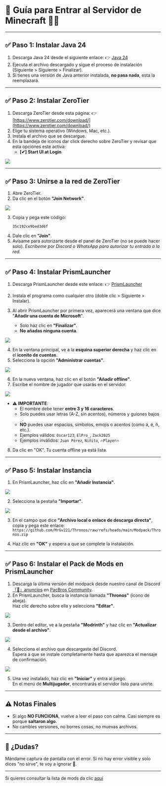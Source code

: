 # 🧠 Guía para Entrar al Servidor de Minecraft 🧱🔥

---

## ✅ Paso 1: Instalar **Java 24**

1. Descarga Java 24 desde el siguiente enlace:
   👉 [Java 24](https://download.oracle.com/java/24/latest/jdk-24_windows-x64_bin.exe)
2. Ejecuta el archivo descargado y sigue el proceso de instalación (Siguiente > Siguiente > Finalizar).
3. Si tienes una versión de Java anterior instalada, **no pasa nada**, esta la reemplazará.

---

## ✅ Paso 2: Instalar **ZeroTier**

1. Descarga ZeroTier desde esta página:
   👉 [https://www.zerotier.com/download/](https://www.zerotier.com/download/)
2. Elige tu sistema operativo (Windows, Mac, etc.).
3. Instala el archivo que se descargue.
4. En la bandeja de iconos dar click derecho sobre ZeroTier y revisar que esta opciones este activa:
   - **[✔] Start UI at Login**

![](https://media0.giphy.com/media/v1.Y2lkPTc5MGI3NjExMDdqc2h0cmFzYTI2dHVvaTQ4dDBtYzZvMmx3cTVmM2Y2a290aGc1aiZlcD12MV9pbnRlcm5hbF9naWZfYnlfaWQmY3Q9Zw/V0ZapcmosUcO3n4r5T/giphy.gif)

---

## ✅ Paso 3: Unirse a la red de ZeroTier

1. Abre ZeroTier.
2. Da clic en el botón **"Join Network"**.

![](https://media1.giphy.com/media/v1.Y2lkPTc5MGI3NjExZmtyMmhzeDZ4dWtiNWxpNng5cjgxd3RpODh4OTIzOXNtcTM1MHQ5bCZlcD12MV9pbnRlcm5hbF9naWZfYnlfaWQmY3Q9Zw/oV1UhY8rA5GI5qwi2Q/giphy.gif)

3. Copia y pega este código:
   ```
   35c192ce9bed3d6f
   ```
4. Dale clic en **"Join"**.
5. Avísame para autorizarte desde el panel de ZeroTier (no se puede hacer solo). _Escríbeme por Discord o WhatsApp para autorizar tu entrada a la red._

---

## ✅ Paso 4: Instalar **PrismLauncher**

1. Descarga PrismLauncher desde este enlace:
   👉 [PrismLauncher](https://github.com/Diegiwg/PrismLauncher-Cracked/releases/download/9.4/PrismLauncher-Windows-MinGW-w64-Setup-9.4.exe)
   
2. Instala el programa como cualquier otro (doble clic > Siguiente > Instalar).
3. Al abrir PrismLauncher por primera vez, aparecerá una ventana que dice "**Añadir una cuenta de Microsoft**".  
   - Solo haz clic en **"Finalizar"**.  
   - **No añadas ninguna cuenta**.

![](https://i.imgur.com/DrV5Igb.png)

4. En la ventana principal, ve a la **esquina superior derecha** y haz clic en el **iconito de cuentas**.
5. Selecciona la opción **"Administrar cuentas"**.

![](https://i.imgur.com/UKXFIw1.png)

6. En la nueva ventana, haz clic en el botón **"Añadir offline"**.
7. Escribe el nombre de jugador que usarás en el servidor.

![](https://i.imgur.com/xNAOHLo.png)

   - ⚠️ **IMPORTANTE**:
     - El nombre debe tener **entre 3 y 16 caracteres**.
     - Solo puedes usar letras (A-Z, sin acentos), números y guiones bajos `_`.
     - **NO** puedes usar espacios, símbolos, emojis o acentos (como á, é, ñ, etc.).
     - Ejemplos válidos: `Oscar123`, `ElPro_`, `Zack2025`
     - Ejemplos inválidos: `Juan Pérez`, `Niñito`, `🔥Player🔥`
8. Da clic en "OK". Tu cuenta offline ya está lista.

---

## ✅ Paso 5: Instalar **Instancia**

1. En PrismLauncher, haz clic en **"Añadir Instancia"**.

![](https://i.imgur.com/2uLtGuc.png)

2. Selecciona la pestaña **"Importar"**.

![](https://i.imgur.com/lkLTjqK.png)

3. En el campo que dice **"Archivo local o enlace de descarga directa"**, copia y pega este enlace:
   ```https://github.com/MrGv221/Thronos/raw/refs/heads/main/Modpack/Thronos.zip```
   
5. Haz clic en **"OK"** y espera a que se complete la instalación.
---

## ✅ Paso 6: Instalar el Pack de Mods en PrismLauncher

1. Descarga la última versión del modpack desde nuestro canal de Discord [「📣」anuncios](https://discord.gg/EJEw45Pzyg) en [PacBros Community](https://discord.gg/uPVgyUdcDg).
2. En PrismLauncher, busca la instancia llamada **"Thronos"** (ícono de abeja).  
   Haz clic derecho sobre ella y selecciona **"Editar"**.

![](https://i.imgur.com/8O2nW7e.png)

3. Dentro del editor, ve a la pestaña **"Modrinth"** y haz clic en **"Actualizar desde el archivo"**.

![](https://i.imgur.com/0Ku4Y7r.png)

4. Selecciona el archivo que descargaste del Discord.  
   Espera a que se instale completamente hasta que aparezca el mensaje de confirmación.

![](https://i.imgur.com/AEAAcdD.png)

5. Una vez instalado, haz clic en **"Iniciar"** y entra al juego.  
   En el menú de **Multijugador**, encontrarás el servidor listo para unirte.
   
---

## ⚠️ Notas Finales

- Si algo **NO FUNCIONA**, vuelve a leer el paso con calma. Casi siempre es porque **saltaron algo**.
- No cambies versiones, no borres cosas, no muevas archivos.

---

## 💬 ¿Dudas?

Mándame captura de pantalla con el error. Si no hay error visible y solo dices "no sirve", te voy a ignorar 🧍.

---

Si quieres consultar la lista de mods da clic [aquí](https://github.com/MrGv221/Thronos/blob/main/Mods%20Server.md)
